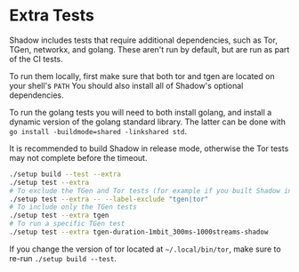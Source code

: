 # Extra Tests

Shadow includes tests that require additional dependencies, such as Tor, TGen,
networkx, and golang. These aren't run by default, but are run as part of the CI tests.

To run them locally, first make sure that both tor and tgen are located on your
shell's `PATH` You should also install all of Shadow's optional dependencies.

To run the golang tests you will need to both install golang, and install
a dynamic version of the golang standard library. The latter can be done with
`go install -buildmode=shared -linkshared std`.

It is recommended to build Shadow in release mode, otherwise the Tor tests may
not complete before the timeout.

```bash
./setup build --test --extra
./setup test --extra
# To exclude the TGen and Tor tests (for example if you built Shadow in debug mode)
./setup test --extra -- --label-exclude "tgen|tor"
# To include only the TGen tests
./setup test --extra tgen
# To run a specific TGen test
./setup test --extra tgen-duration-1mbit_300ms-1000streams-shadow
```

If you change the version of tor located at `~/.local/bin/tor`, make sure to
re-run `./setup build --test`.
